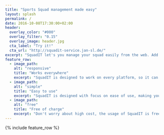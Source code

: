 ```yaml
---
title: "Sports Squad management made easy"
layout: splash
permalink: /
date: 2016-10-08T17:30:00+02:00
header:
  overlay_color: "#000"
  overlay_filter: "0.15"
  overlay_image: header.jpg
  cta_label: "Try it!"
  cta_url: "http://squadit-service.jan-sl.de/"
excerpt: "SquadIT let's you manage your squad easily from the web. Add your team mates, add your schedule, and relax!"
feature_row:
  - image_path:
    alt: "responsive"
    title: "Works everywhere"
    excerpt: "SquadIT is designed to work on every platform, so it can help you wherever you are"
  - image_path:
    alt: "simple"
    title: "Easy to use"
    excerpt: "SquadIT is designed with focus on ease of use, making your life easier"
  - image_path:
    alt: "free"
    title: "Free of charge"
    excerpt: "Don't worry about high cost, the usage of SquadIT is free"
---
```


{% include feature_row %}
